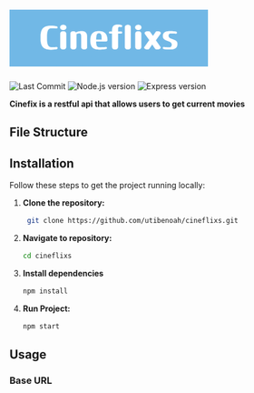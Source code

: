 # ![Alt Text](./assets/Cineflixs.png)

![Last Commit](https://img.shields.io/github/last-commit/utibenoah/cineflixs)
![Node.js version](https://img.shields.io/badge/node-22.14.0-brightgreen)
![Express version](https://img.shields.io/badge/express-5.1.0-brightgreen)



 **Cinefix is a restful api that allows users to get current movies**


## File Structure

## Installation
Follow these steps to get the project running locally:

1. **Clone the repository:**

   ```bash
    git clone https://github.com/utibenoah/cineflixs.git

2. **Navigate to repository:**
    ```bash
    cd cineflixs
3.  **Install dependencies** 
    ```bash
    npm install
4.  **Run Project:**
    ```bash
    npm start

## Usage

### Base URL